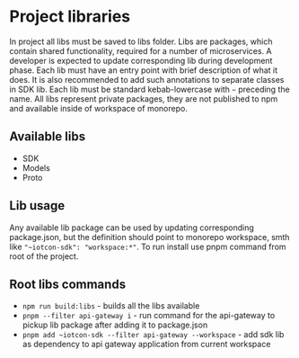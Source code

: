 # Project libraries

In project all libs must be saved to libs folder. Libs are packages, which contain shared functionality, required for a number of microservices. A developer is expected to update corresponding lib during development phase. Each lib must have an entry point with brief description of what it does. It is also recommended to add such annotations to separate classes in SDK lib. Each lib must be standard kebab-lowercase with `~` preceding the name. All libs represent private packages, they are not published to npm and available inside of workspace of monorepo.

## Available libs

- SDK
- Models
- Proto

## Lib usage

Any available lib package can be used by updating corresponding package.json, but the definition should point to monorepo workspace, smth like `"~iotcon-sdk": "workspace:*"`. To run install use pnpm command from root of the project.

## Root libs commands

- `npm run build:libs` - builds all the libs available
- `pnpm --filter api-gateway i` - run command for the api-gateway to pickup lib package after adding it to package.json
- `pnpm add ~iotcon-sdk --filter api-gateway --workspace` - add sdk lib as dependency to api gateway application from current workspace
